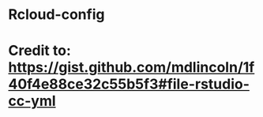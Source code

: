 # Rcloud-config
#
# Credit to: https://gist.github.com/mdlincoln/1f40f4e88ce32c55b5f3#file-rstudio-cc-yml
